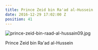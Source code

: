 ```yaml
---
title: Prince Zeid bin Ra'ad al-Hussein
date: 2016-12-29 17:02:00 Z
position: 41
---
```


![prince-zeid-bin-raad-al-hussain09.jpg](/uploads/prince-zeid-bin-raad-al-hussain09.jpg)

Prince Zeid bin Ra'ad al-Hussein